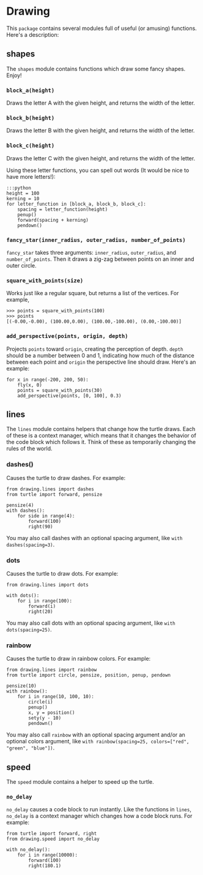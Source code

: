 # Drawing

This `package` contains several modules full of useful (or amusing) functions. Here's a description:

## shapes

The `shapes` module contains functions which draw some fancy shapes. Enjoy!

### `block_a(height)`
Draws the letter A with the given height, and returns the width of the letter.

### `block_b(height)`
Draws the letter B with the given height, and returns the width of the letter.

### `block_c(height)`
Draws the letter C with the given height, and returns the width of the letter.

Using these letter functions, you can spell out words (It would be nice to have more letters!): 

    :::python
    height = 100
    kerning = 10
    for letter_function in [block_a, block_b, block_c]:
        spacing = letter_function(height)
        penup()
        forward(spacing + kerning)
        pendown()

### `fancy_star(inner_radius, outer_radius, number_of_points)`
`fancy_star` takes three arguments: `inner_radius`, `outer_radius`, and `number_of_points`. Then it draws
a zig-zag between points on an inner and outer circle.

### `square_with_points(size)`
Works just like a regular square, but returns a list of the vertices. For example, 

    >>> points = square_with_points(100)
    >>> points
    [(-0.00,-0.00), (100.00,0.00), (100.00,-100.00), (0.00,-100.00)]

### `add_perspective(points, origin, depth)`
Projects `points` toward `origin`, creating the perception of depth. `depth` should be a number between 
0 and 1, indicating how much of the distance between each point and `origin` the perspective line should draw.
Here's an example:

    for x in range(-200, 200, 50):
        fly(x, 0)
        points = square_with_points(30)
        add_perspective(points, [0, 100], 0.3)

## lines

The `lines` module contains helpers that change how the turtle draws. Each of these is a context manager, 
which means that it changes the behavior of the code block which follows it. Think of these as temporarily
changing the rules of the world. 

### dashes()
Causes the turtle to draw dashes. For example: 

    from drawing.lines import dashes
    from turtle import forward, pensize

    pensize(4)
    with dashes():
        for side in range(4):
            forward(100)
            right(90)

You may also call dashes with an optional spacing argument, like `with dashes(spacing=3)`.

### dots
Causes the turtle to draw dots. For example:

    from drawing.lines import dots

    with dots():
        for i in range(100):
            forward(i)
            right(20)

You may also call dots with an optional spacing argument, like `with dots(spacing=25)`.

### rainbow
Causes the turtle to draw in rainbow colors. For example:

    from drawing.lines import rainbow
    from turtle import circle, pensize, position, penup, pendown

    pensize(10)
    with rainbow():
        for i in range(10, 100, 10):
            circle(i)
            penup()
            x, y = position()
            sety(y - 10)
            pendown()

You may also call `rainbow` with an optional spacing argument and/or an optional colors argument, 
like `with rainbow(spacing=25, colors=["red", "green", "blue"])`.

## speed

The `speed` module contains a helper to speed up the turtle.

### `no_delay`

`no_delay` causes a code block to run instantly. Like the functions in `lines`, `no_delay`
is a context manager which changes how a code block runs. For example: 

    from turtle import forward, right
    from drawing.speed import no_delay

    with no_delay():
        for i in range(10000):
            forward(100)
            right(180.1)
